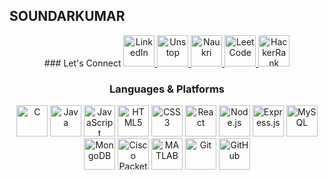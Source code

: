 ## SOUNDARKUMAR
<div align="center">
### Let's Connect 
<a href="https://www.linkedin.com/in/soundarkumar-sN/" target="_blank">
<img src="https://cdn.jsdelivr.net/gh/devicons/devicon/icons/linkedin/linkedin-original.svg" width="50" height="50" title="LinkedIn" />
</a>
<a href="https://unstop.com/user/soundkum76858" target="_blank">
<img src="https://upload.wikimedia.org/wikipedia/commons/f/f4/Unstop_logo.png" width="50" height="50" title="Unstop" />
</a>
<a href="https://www.naukri.com/mnjuser/profile?id=&altresid" target="_blank">
<img src="https://upload.wikimedia.org/wikipedia/commons/4/4b/Naukri.com_Logo.png" width="50" height="50" title="Naukri" />
</a>
<a href="https://leetcode.com/soundar012" target="_blank">
<img src="https://upload.wikimedia.org/wikipedia/commons/1/19/LeetCode_logo_black.png" width="50" height="50" title="LeetCode" />
</a>
<a href="https://www.hackerrank.com/profile/soundarkumar916" target="_blank">
<img src="https://upload.wikimedia.org/wikipedia/commons/6/62/HackerRank_logo.png" width="50" height="50" title="HackerRank" />
</a>
  
### Languages & Platforms

<img src="https://cdn.jsdelivr.net/gh/devicons/devicon/icons/c/c-original.svg" width="50" height="50" title="C" />
<img src="https://cdn.jsdelivr.net/gh/devicons/devicon/icons/java/java-original.svg" width="50" height="50" title="Java" />
<img src="https://cdn.jsdelivr.net/gh/devicons/devicon/icons/javascript/javascript-original.svg" width="50" height="50" title="JavaScript" />
<img src="https://cdn.jsdelivr.net/gh/devicons/devicon/icons/html5/html5-original.svg" width="50" height="50" title="HTML5" />
<img src="https://cdn.jsdelivr.net/gh/devicons/devicon/icons/css3/css3-original.svg" width="50" height="50" title="CSS3" />
<img src="https://cdn.jsdelivr.net/gh/devicons/devicon/icons/react/react-original.svg" width="50" height="50" title="React" />
<img src="https://cdn.jsdelivr.net/gh/devicons/devicon/icons/nodejs/nodejs-original.svg" width="50" height="50" title="Node.js" />
<img src="https://cdn.jsdelivr.net/gh/devicons/devicon/icons/express/express-original.svg" width="50" height="50" title="Express.js" />
<img src="https://cdn.jsdelivr.net/gh/devicons/devicon/icons/mysql/mysql-original.svg" width="50" height="50" title="MySQL" />
<img src="https://cdn.jsdelivr.net/gh/devicons/devicon/icons/mongodb/mongodb-original.svg" width="50" height="50" title="MongoDB" />

<img src="https://upload.wikimedia.org/wikipedia/commons/5/53/Cisco_Packet_Tracer_logo.png" width="50" height="50" title="Cisco Packet Tracer" />
<img src="https://cdn.jsdelivr.net/gh/devicons/devicon/icons/matlab/matlab-original.svg" width="50" height="50" title="MATLAB" />
<img src="https://cdn.jsdelivr.net/gh/devicons/devicon/icons/git/git-original.svg" width="50" height="50" title="Git" />
<img src="https://cdn.jsdelivr.net/gh/devicons/devicon/icons/github/github-original.svg" width="50" height="50" title="GitHub" />





</div>




<!--
**SOUNDAR71/soundar71** is a ✨ _special_ ✨ repository because its `README.md` (this file) appears on your GitHub profile.

Here are some ideas to get you started:

- 🔭 I’m currently working on ...
- 🌱 I’m currently learning ...
- 👯 I’m looking to collaborate on ...
- 🤔 I’m looking for help with ...
- 💬 Ask me about ...
- 📫 How to reach me: ...
- 😄 Pronouns: ...
- ⚡ Fun fact: ...
-->

